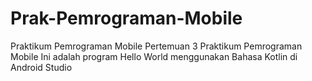 # Prak-Pemrograman-Mobile
Praktikum Pemrograman Mobile
Pertemuan 3 Praktikum Pemrograman Mobile
Ini adalah program Hello World menggunakan Bahasa Kotlin di Android Studio
